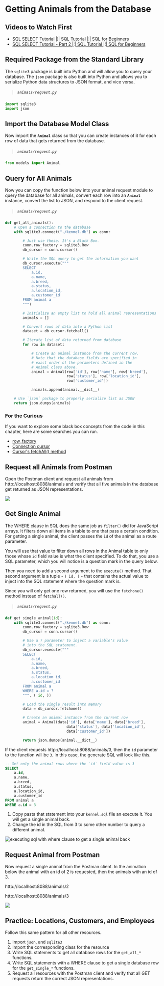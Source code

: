 # Getting Animals from the Database

## Videos to Watch First

* [SQL SELECT Tutorial |¦| SQL Tutorial |¦| SQL for Beginners](https://www.youtube.com/watch?v=YufocuHbYZo)
* [SQL SELECT Tutorial - Part 2 |¦| SQL Tutorial |¦| SQL for Beginners](https://www.youtube.com/watch?v=PkJKzR_sClM)

## Required Package from the Standard Library

The `sqlite3` package is built into Python and will allow you to query your database. The `json` package is also built into Python and allows you to serialize Python data structures to JSON format, and vice versa.

> ##### `animals/request.py`

```py
import sqlite3
import json
```

## Import the Database Model Class

Now import the **`Animal`** class so that you can create instances of it for each row of data that gets returned from the database.

> ##### `animals/request.py`

```py
from models import Animal
```

## Query for All Animals

Now you can copy the function below into your animal request module to query the database for all animals, convert each row into an **`Animal`** instance, convert the list to JSON, and respond to the client request.

> ##### `animals/request.py`

```py
def get_all_animals():
    # Open a connection to the database
    with sqlite3.connect("./kennel.db") as conn:

        # Just use these. It's a Black Box.
        conn.row_factory = sqlite3.Row
        db_cursor = conn.cursor()

        # Write the SQL query to get the information you want
        db_cursor.execute("""
        SELECT
            a.id,
            a.name,
            a.breed,
            a.status,
            a.location_id,
            a.customer_id
        FROM animal a
        """)

        # Initialize an empty list to hold all animal representations
        animals = []

        # Convert rows of data into a Python list
        dataset = db_cursor.fetchall()

        # Iterate list of data returned from database
        for row in dataset:

            # Create an animal instance from the current row.
            # Note that the database fields are specified in
            # exact order of the parameters defined in the
            # Animal class above.
            animal = Animal(row['id'], row['name'], row['breed'],
                            row['status'], row['location_id'],
                            row['customer_id'])

            animals.append(animal.__dict__)

    # Use `json` package to properly serialize list as JSON
    return json.dumps(animals)
```

### For the Curious

If you want to explore some black box concepts from the code in this chapter, here are some searches you can run.

* [row_factory](https://duckduckgo.com/?q=sqlite3+connection+row_factory)
* [Connection cursor](https://duckduckgo.com/?q=sqlite3+cursor)
* [Cursor's fetchAll() method](https://duckduckgo.com/?q=sqlite3+cursor+fetchall)

## Request all Animals from Postman

Open the Postman client and request all animals from http://localhost:8088/animals and verify that all five animals in the database get returned as JSON representations.

![](./images/postman-request-all-animals.gif)

## Get Single Animal

The WHERE clause in SQL does the same job as `filter()` did for JavaScript arrays. It filters down all items in a table to one that pass a certain condition. For getting a single animal, the client passes the `id` of the animal as a route parameter.

You will use that value to filter down all rows in the Animal table to only those whose `id` field value is what the client specified. To do that, you use a SQL parameter, which you will notice is a question mark in the query below.

Then you need to add a second argument to the `execute()` method. That second argument is a tuple - `( id, )` - that contains the actual value to inject into the SQL statement where the question mark is.

Since you will only get one row returned, you will use the `fetchone()` method instead of `fetchall()`.

> ##### `animals/request.py`

```py
def get_single_animal(id):
    with sqlite3.connect("./kennel.db") as conn:
        conn.row_factory = sqlite3.Row
        db_cursor = conn.cursor()

        # Use a ? parameter to inject a variable's value
        # into the SQL statement.
        db_cursor.execute("""
        SELECT
            a.id,
            a.name,
            a.breed,
            a.status,
            a.location_id,
            a.customer_id
        FROM animal a
        WHERE a.id = ?
        """, ( id, ))

        # Load the single result into memory
        data = db_cursor.fetchone()

        # Create an animal instance from the current row
        animal = Animal(data['id'], data['name'], data['breed'],
                            data['status'], data['location_id'],
                            data['customer_id'])

        return json.dumps(animal.__dict__)
```

If the client requests http://localhost:8088/animals/3, then the `id` parameter to the function will be `3`. In this case, the generate SQL will look like this.

```sql
-- Get only the animal rows where the `id` field value is 3
SELECT
    a.id,
    a.name,
    a.breed,
    a.status,
    a.location_id,
    a.customer_id
FROM animal a
WHERE a.id = 3
```

1. Copy pasta that statement into your `kennel.sql` file an execute it. You will get a single animal back.
2. Change the id in the SQL from 3 to some other number to query a different animal.

![executing sql with where clause to get a single animal back](./images/sql-select-single-animal.gif)

## Request Animal from Postman

Now request a single animal from the Postman client. In the animation below the animal with an id of 2 is requested, then the animals with an id of 3.

http://localhost:8088/animals/2

http://localhost:8088/animals/3

![](./images/postman-request-single-animal.gif)

## Practice: Locations, Customers, and Employees

Follow this same pattern for all other resources.

1. Import `json`, and `sqlite3`
1. Import the corresponding class for the resource
1. Write SQL statements to get all database rows for the `get_all_*` functions.
1. Write SQL statements with a WHERE clause to get a single database row for the `get_single_*` functions.
1. Request all resources with the Postman client and verify that all GET requests return the correct JSON representations.

